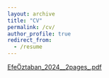 ```yaml
---
layout: archive
title: "CV"
permalink: /cv/
author_profile: true
redirect_from:
  - /resume
---
```


[EfeÖztaban_2024__2pages_.pdf](https://github.com/user-attachments/files/17402360/EfeOztaban_2024__2pages_.pdf)
